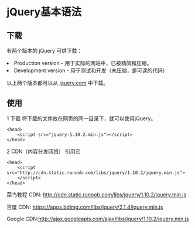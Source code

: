# jQuery基本语法


## 下载
有两个版本的 jQuery 可供下载：
<li> Production version - 用于实际的网站中，已被精简和压缩。
<li> Development version - 用于测试和开发（未压缩，是可读的代码）

以上两个版本都可以从 [jquery.com](http://jquery.com/download/) 中下载。

## 使用

1 下载 将下载的文件放在网页的同一目录下，就可以使用jQuery。

    <head>
        <script src="jquery-1.10.2.min.js"></script>
    </head>

2  CDN（内容分发网络） 引用它  

    <head>
        <script src="http://cdn.static.runoob.com/libs/jquery/1.10.2/jquery.min.js">
        </script>
    </head>  

菜鸟教程 CDN: http://cdn.static.runoob.com/libs/jquery/1.10.2/jquery.min.js

百度 CDN: https://apps.bdimg.com/libs/jquery/2.1.4/jquery.min.js    

Google CDN:http://ajax.googleapis.com/ajax/libs/jquery/1.10.2/jquery.min.js
